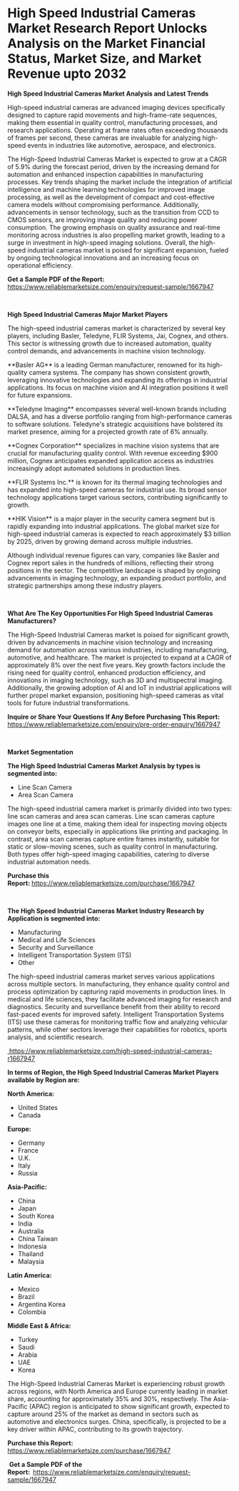 <p><h1>High Speed Industrial Cameras Market Research Report Unlocks Analysis on the Market Financial Status, Market Size, and Market Revenue upto 2032</h1></p><p><strong>High Speed Industrial Cameras Market Analysis and Latest Trends</strong></p>
<p><p>High-speed industrial cameras are advanced imaging devices specifically designed to capture rapid movements and high-frame-rate sequences, making them essential in quality control, manufacturing processes, and research applications. Operating at frame rates often exceeding thousands of frames per second, these cameras are invaluable for analyzing high-speed events in industries like automotive, aerospace, and electronics.</p><p>The High-Speed Industrial Cameras Market is expected to grow at a CAGR of 5.9% during the forecast period, driven by the increasing demand for automation and enhanced inspection capabilities in manufacturing processes. Key trends shaping the market include the integration of artificial intelligence and machine learning technologies for improved image processing, as well as the development of compact and cost-effective camera models without compromising performance. Additionally, advancements in sensor technology, such as the transition from CCD to CMOS sensors, are improving image quality and reducing power consumption. The growing emphasis on quality assurance and real-time monitoring across industries is also propelling market growth, leading to a surge in investment in high-speed imaging solutions. Overall, the high-speed industrial cameras market is poised for significant expansion, fueled by ongoing technological innovations and an increasing focus on operational efficiency.</p></p>
<p><strong>Get a Sample PDF of the Report:&nbsp;</strong> <a href="https://www.reliablemarketsize.com/enquiry/request-sample/1667947?utm_campaign=1103&utm_medium=2&utm_source=Github&utm_content=ia&utm_term=17042025&utm_id=high-speed-industrial-cameras">https://www.reliablemarketsize.com/enquiry/request-sample/1667947</a></p>
<p>&nbsp;</p>
<p><strong>High Speed Industrial Cameras Major Market Players</strong></p>
<p><p>The high-speed industrial cameras market is characterized by several key players, including Basler, Teledyne, FLIR Systems, Jai, Cognex, and others. This sector is witnessing growth due to increased automation, quality control demands, and advancements in machine vision technology.</p><p>**Basler AG** is a leading German manufacturer, renowned for its high-quality camera systems. The company has shown consistent growth, leveraging innovative technologies and expanding its offerings in industrial applications. Its focus on machine vision and AI integration positions it well for future expansions.</p><p>**Teledyne Imaging** encompasses several well-known brands including DALSA, and has a diverse portfolio ranging from high-performance cameras to software solutions. Teledyne's strategic acquisitions have bolstered its market presence, aiming for a projected growth rate of 6% annually.</p><p>**Cognex Corporation** specializes in machine vision systems that are crucial for manufacturing quality control. With revenue exceeding $900 million, Cognex anticipates expanded application access as industries increasingly adopt automated solutions in production lines.</p><p>**FLIR Systems Inc.** is known for its thermal imaging technologies and has expanded into high-speed cameras for industrial use. Its broad sensor technology applications target various sectors, contributing significantly to growth.</p><p>**HIK Vision** is a major player in the security camera segment but is rapidly expanding into industrial applications. The global market size for high-speed industrial cameras is expected to reach approximately $3 billion by 2025, driven by growing demand across multiple industries.</p><p>Although individual revenue figures can vary, companies like Basler and Cognex report sales in the hundreds of millions, reflecting their strong positions in the sector. The competitive landscape is shaped by ongoing advancements in imaging technology, an expanding product portfolio, and strategic partnerships among these industry players.</p></p>
<p>&nbsp;</p>
<p><strong>What Are The Key Opportunities For High Speed Industrial Cameras Manufacturers?</strong></p>
<p><p>The High-Speed Industrial Cameras market is poised for significant growth, driven by advancements in machine vision technology and increasing demand for automation across various industries, including manufacturing, automotive, and healthcare. The market is projected to expand at a CAGR of approximately 8% over the next five years. Key growth factors include the rising need for quality control, enhanced production efficiency, and innovations in imaging technology, such as 3D and multispectral imaging. Additionally, the growing adoption of AI and IoT in industrial applications will further propel market expansion, positioning high-speed cameras as vital tools for future industrial transformations.</p></p>
<p><strong>Inquire or Share Your Questions If Any Before Purchasing This Report:</strong> <a href="https://www.reliablemarketsize.com/enquiry/pre-order-enquiry/1667947?utm_campaign=1103&utm_medium=2&utm_source=Github&utm_content=ia&utm_term=17042025&utm_id=high-speed-industrial-cameras">https://www.reliablemarketsize.com/enquiry/pre-order-enquiry/1667947</a></p>
<p>&nbsp;</p>
<p><strong>Market Segmentation</strong></p>
<p><strong>The High Speed Industrial Cameras Market Analysis by types is segmented into:</strong></p>
<p><ul><li>Line Scan Camera</li><li>Area Scan Camera</li></ul></p>
<p><p>The high-speed industrial camera market is primarily divided into two types: line scan cameras and area scan cameras. Line scan cameras capture images one line at a time, making them ideal for inspecting moving objects on conveyor belts, especially in applications like printing and packaging. In contrast, area scan cameras capture entire frames instantly, suitable for static or slow-moving scenes, such as quality control in manufacturing. Both types offer high-speed imaging capabilities, catering to diverse industrial automation needs.</p></p>
<p><strong>Purchase this Report:&nbsp;</strong><a href="https://www.reliablemarketsize.com/purchase/1667947?utm_campaign=1103&utm_medium=2&utm_source=Github&utm_content=ia&utm_term=17042025&utm_id=high-speed-industrial-cameras">https://www.reliablemarketsize.com/purchase/1667947</a></p>
<p>&nbsp;</p>
<p><strong>The High Speed Industrial Cameras Market Industry Research by Application is segmented into:</strong></p>
<p><ul><li>Manufacturing</li><li>Medical and Life Sciences</li><li>Security and Surveillance</li><li>Intelligent Transportation System (ITS)</li><li>Other</li></ul></p>
<p><p>The high-speed industrial cameras market serves various applications across multiple sectors. In manufacturing, they enhance quality control and process optimization by capturing rapid movements in production lines. In medical and life sciences, they facilitate advanced imaging for research and diagnostics. Security and surveillance benefit from their ability to record fast-paced events for improved safety. Intelligent Transportation Systems (ITS) use these cameras for monitoring traffic flow and analyzing vehicular patterns, while other sectors leverage their capabilities for robotics, sports analysis, and scientific research.</p></p>
<p><a href="https://www.reliablemarketsize.com/high-speed-industrial-cameras-r1667947?utm_campaign=1103&utm_medium=2&utm_source=Github&utm_content=ia&utm_term=17042025&utm_id=high-speed-industrial-cameras">&nbsp;https://www.reliablemarketsize.com/high-speed-industrial-cameras-r1667947</a></p>
<p><strong>In terms of Region, the High Speed Industrial Cameras Market Players available by Region are:</strong></p>
<p>
    <p> <strong> North America: </strong>
        <ul>
            <li>United States</li>
            <li>Canada</li>
        </ul>
        </p> 
    <p> <strong> Europe: </strong>
        <ul>
            <li>Germany</li>
            <li>France</li>
            <li>U.K.</li>
            <li>Italy</li>
            <li>Russia</li>
        </ul>
        </p> 
    <p> <strong> Asia-Pacific: </strong>
        <ul>
            <li>China</li>
            <li>Japan</li>
            <li>South Korea</li>
            <li>India</li>
            <li>Australia</li>
            <li>China Taiwan</li>
            <li>Indonesia</li>
            <li>Thailand</li>
            <li>Malaysia</li>
        </ul>
        </p> 
    <p> <strong> Latin America: </strong>
        <ul>
            <li>Mexico</li>
            <li>Brazil</li>
            <li>Argentina Korea</li>
            <li>Colombia</li>
        </ul>
        </p> 
    <p> <strong> Middle East & Africa: </strong>
        <ul>
            <li>Turkey</li>
            <li>Saudi</li>
            <li>Arabia</li>
            <li>UAE</li>
            <li>Korea</li>
        </ul>
    </p>
    </p>
<p><p>The High-Speed Industrial Cameras Market is experiencing robust growth across regions, with North America and Europe currently leading in market share, accounting for approximately 35% and 30%, respectively. The Asia-Pacific (APAC) region is anticipated to show significant growth, expected to capture around 25% of the market as demand in sectors such as automotive and electronics surges. China, specifically, is projected to be a key driver within APAC, contributing to its growth trajectory.</p></p>
<p><strong>Purchase this Report: </strong><a href="https://www.reliablemarketsize.com/purchase/1667947?utm_campaign=1103&utm_medium=2&utm_source=Github&utm_content=ia&utm_term=17042025&utm_id=high-speed-industrial-cameras">https://www.reliablemarketsize.com/purchase/1667947</a></p>
<p>&nbsp;<strong>Get a Sample PDF of the Report:&nbsp;&nbsp;</strong><a href="https://www.reliablemarketsize.com/enquiry/request-sample/1667947?utm_campaign=1103&utm_medium=2&utm_source=Github&utm_content=ia&utm_term=17042025&utm_id=high-speed-industrial-cameras">https://www.reliablemarketsize.com/enquiry/request-sample/1667947</a></p>
<p><strong></strong></p>
<p><p></p><p></p><p></p></p>